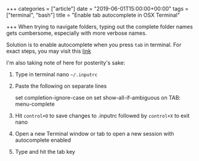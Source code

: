 +++
categories = ["article"]
date = "2019-06-01T15:00:00+00:00"
tags = ["terminal", "bash"]
title = "Enable tab autocomplete in OSX Terminal"

+++
When trying to navigate folders, typing out the complete folder names gets cumbersome, especially with more verbose names.

Solution is to enable autocomplete when you press `tab` in terminal. For exact steps, you may visit this [link](https://timleland.com/how-to-enable-autocomplete-in-mac-terminal/)

I'm also taking note of here for posterity's sake:

1. Type in terminal nano `~/.inputrc`
2. Paste the following on separate lines

    set completion-ignore-case on
    set show-all-if-ambiguous on
    TAB: menu-complete

3. Hit `control+O` to save changes to .inputrc followed by `control+X` to exit nano
4. Open a new Terminal window or tab to open a new session with autocomplete enabled
5. Type and hit the tab key